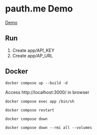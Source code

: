 # pauth.me Demo

[Demo](https://demo.pauth.me)

## Run

1. Create app/API_KEY
1. Create app/AP_URL

## Docker

```
docker compose up --build -d
```

Access http://localhost:3000/ in browser

```
docker compose exec app /bin/sh
```

```
docker compose restart
```

```
docker compose down
```

```
docker compose down --rmi all --volumes
```
